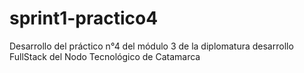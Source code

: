 # sprint1-practico4
Desarrollo del práctico n°4 del módulo 3 de la diplomatura  desarrollo FullStack del Nodo Tecnológico de Catamarca
